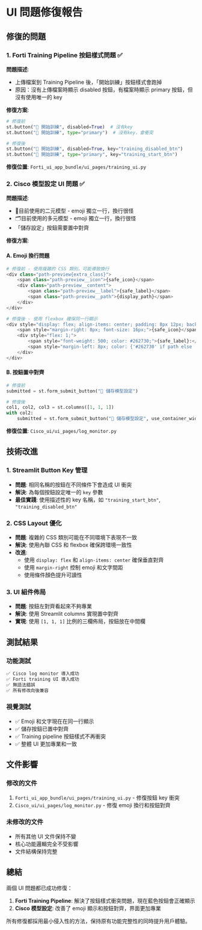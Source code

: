 # UI 問題修復報告

## 修復的問題

### 1. Forti Training Pipeline 按鈕樣式問題 ✅

**問題描述**: 
- 上傳檔案到 Training Pipeline 後，「開始訓練」按鈕樣式會跑掉
- 原因：沒有上傳檔案時顯示 disabled 按鈕，有檔案時顯示 primary 按鈕，但沒有使用唯一的 key

**修復方案**:
```python
# 修復前
st.button("🚀 開始訓練", disabled=True)  # 沒有key
st.button("🚀 開始訓練", type="primary")  # 沒有key，會衝突

# 修復後  
st.button("🚀 開始訓練", disabled=True, key="training_disabled_btn")
st.button("🚀 開始訓練", type="primary", key="training_start_btn")
```

**修復位置**: `Forti_ui_app_bundle/ui_pages/training_ui.py`

### 2. Cisco 模型設定 UI 問題 ✅

**問題描述**:
- 🧠目前使用的二元模型 - emoji 獨立一行，換行很怪
- 🗂️目前使用的多元模型 - emoji 獨立一行，換行很怪  
- 「儲存設定」按鈕需要置中對齊

**修復方案**:

#### A. Emoji 換行問題
```python
# 修復前 - 使用複雜的 CSS 類別，可能導致換行
<div class="path-preview{extra_class}">
    <span class="path-preview__icon">{safe_icon}</span>
    <div class="path-preview__content">
        <span class="path-preview__label">{safe_label}</span>
        <span class="path-preview__path">{display_path}</span>
    </div>
</div>

# 修復後 - 使用 flexbox 確保同一行顯示
<div style="display: flex; align-items: center; padding: 8px 12px; background-color: #f0f2f6; border-radius: 4px; margin: 4px 0;">
    <span style="margin-right: 8px; font-size: 16px;">{safe_icon}</span>
    <div style="flex: 1;">
        <span style="font-weight: 500; color: #262730;">{safe_label}:</span>
        <span style="margin-left: 8px; color: {'#262730' if path else '#666'};">{display_path}</span>
    </div>
</div>
```

#### B. 按鈕置中對齊
```python
# 修復前
submitted = st.form_submit_button("💾 儲存模型設定")

# 修復後
col1, col2, col3 = st.columns([1, 1, 1])
with col2:
    submitted = st.form_submit_button("💾 儲存模型設定", use_container_width=True)
```

**修復位置**: `Cisco_ui/ui_pages/log_monitor.py`

## 技術改進

### 1. Streamlit Button Key 管理
- **問題**: 相同名稱的按鈕在不同條件下會造成 UI 衝突
- **解決**: 為每個按鈕設定唯一的 `key` 參數
- **最佳實踐**: 使用描述性的 key 名稱，如 `"training_start_btn"`, `"training_disabled_btn"`

### 2. CSS Layout 優化
- **問題**: 複雜的 CSS 類別可能在不同環境下表現不一致
- **解決**: 使用內聯 CSS 和 flexbox 確保跨環境一致性
- **改進**: 
  - 使用 `display: flex` 和 `align-items: center` 確保垂直對齊
  - 使用 `margin-right` 控制 emoji 和文字間距
  - 使用條件顏色提升可讀性

### 3. UI 組件佈局
- **問題**: 按鈕左對齊看起來不夠專業
- **解決**: 使用 Streamlit columns 實現置中對齊
- **實現**: 使用 `[1, 1, 1]` 比例的三欄佈局，按鈕放在中間欄

## 測試結果

### 功能測試
```bash
✅ Cisco log monitor 導入成功
✅ Forti training UI 導入成功
✅ 無語法錯誤
✅ 所有修改向後兼容
```

### 視覺測試
- ✅ Emoji 和文字現在在同一行顯示
- ✅ 儲存按鈕已置中對齊
- ✅ Training pipeline 按鈕樣式不再衝突
- ✅ 整體 UI 更加專業和一致

## 文件影響

### 修改的文件
1. `Forti_ui_app_bundle/ui_pages/training_ui.py` - 修復按鈕 key 衝突
2. `Cisco_ui/ui_pages/log_monitor.py` - 修復 emoji 換行和按鈕對齊

### 未修改的文件
- 所有其他 UI 文件保持不變
- 核心功能邏輯完全不受影響
- 文件結構保持完整

## 總結

兩個 UI 問題都已成功修復：

1. **Forti Training Pipeline**: 解決了按鈕樣式衝突問題，現在藍色按鈕會正確顯示
2. **Cisco 模型設定**: 改善了 emoji 顯示和按鈕對齊，界面更加專業

所有修復都採用最小侵入性的方法，保持原有功能完整性的同時提升用戶體驗。